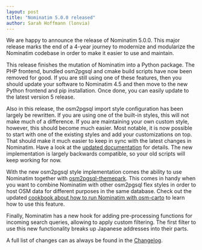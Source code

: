 ```yaml
---
layout: post
title: "Nominatim 5.0.0 released"
author: Sarah Hoffmann (lonvia)
---
```


We are happy to announce the release of Nominatim 5.0.0. This major release
marks the end of a 4-year journey to modernize and modularize the Nominatim
codebase in order to make it easier to use and maintain.

This release finishes the mutation of Nominatim into a Python package. The
PHP frontend, bundled osm2pgsql and cmake build scripts have now been removed
for good. If you are still using one of these features, then you should
update your software to Nominatim 4.5 and then move to the new Python frontend
and pip installation. Once done, you can easily update to the latest
version 5 release.

Also in this release, the osm2pgsql import style configuration has been
largely be rewritten. If you are using one of the built-in styles, this
will not make much of a difference. If you are maintaining your own custom
style, however, this should become much easier. Most notable, it is now
possible to start with one of the existing styles and add your customizations
on top. That should make it much easier to keep in sync with the latest
changes in Nominatim. Have a look at the
[updated documentation](https://nominatim.org/release-docs/latest/customize/Import-Styles/)
for details. The new implementation is largely backwards compatible,
so your old scripts will keep working for now.

With the new osm2pgsql style implementation comes the ability to use
Nominatim together with [osm2pgsql-themepark](https://osm2pgsql.org/themepark/).
This comes in handy when you want to combine Nominatim with other osm2pgsql
flex styles in order to host OSM data for different purposes in the same
database. Check out the updated
[cookbook about how to run Nominatim with osm-carto](https://nominatim.org/tutorials/running-nomintim-and-rendering-together.html)
to learn how to use this feature.

Finally, Nominatim has a new hook for adding pre-processing functions
for incoming search queries, allowing to apply custom filtering. The first
filter to use this new functionality breaks up Japanese addresses into their
parts.

A full list of changes can as always be found in the
[Changelog](https://github.com/osm-search/Nominatim/blob/v5.0.0/ChangeLog).
